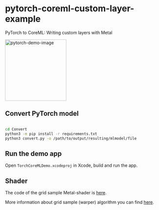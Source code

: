 # pytorch-coreml-custom-layer-example
PyTorch to CoreML: Writing custom layers with Metal

<img width="200" alt="pytorch-demo-image" src="https://user-images.githubusercontent.com/13742733/176658252-533cdf6f-a993-4c1c-9393-2a926398f653.png">

## Convert PyTorch model

```bash

cd Convert
python3 -m pip install -r requirements.txt
python3 convert.py -o /path/to/output/resulting/mlmodel/file

 ```

## Run the demo app
Open `TorchCoreMLDemo.xcodeproj` in Xcode, build and run the app.

## Shader 
The code of the grid sample Metal-shader is [here](./TorchCoreMLDemo/TorchCoreMLDemo/Metal/GridSample.metal).

More information about grid sample (warper) algorithm you can find [here](https://pytorch.org/docs/stable/generated/torch.nn.functional.grid_sample.html).
